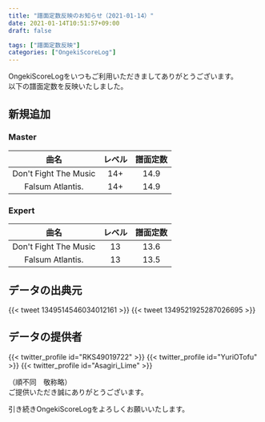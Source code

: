 ```yaml
---
title: "譜面定数反映のお知らせ（2021-01-14）"
date: 2021-01-14T10:51:57+09:00
draft: false

tags: ["譜面定数反映"]
categories: ["OngekiScoreLog"]
---
```


OngekiScoreLogをいつもご利用いただきましてありがとうございます。  
以下の譜面定数を反映いたしました。

<!--more-->

## 新規追加

### Master

| 曲名 | レベル | 譜面定数 |
|:-:|:-:|:-:|
| Don't Fight The Music | 14+ | 14.9 |
| Falsum Atlantis. | 14+ | 14.9 |

### Expert

| 曲名 | レベル | 譜面定数 |
|:-:|:-:|:-:|
| Don't Fight The Music | 13 | 13.6 |
| Falsum Atlantis. | 13 | 13.5 |

## データの出典元

{{< tweet 1349514546034012161 >}}
{{< tweet 1349521925287026695 >}}

## データの提供者

{{< twitter_profile id="RKS49019722" >}}
{{< twitter_profile id="YuriOTofu" >}}
{{< twitter_profile id="Asagiri_Lime" >}}

（順不同　敬称略）  
ご提供いただき誠にありがとうございます。

引き続きOngekiScoreLogをよろしくお願いいたします。
